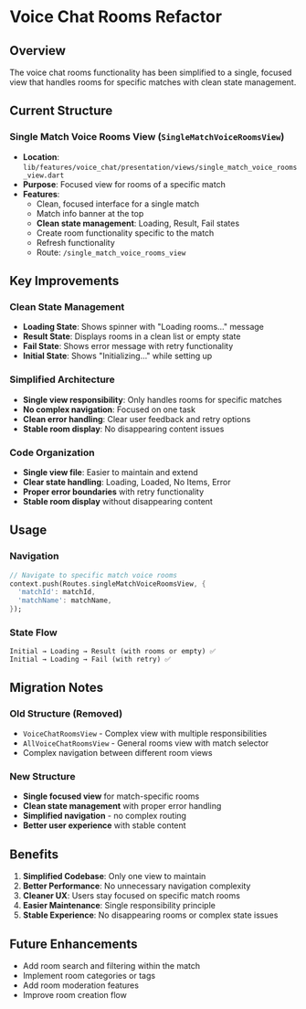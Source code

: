 # Voice Chat Rooms Refactor

## Overview
The voice chat rooms functionality has been simplified to a single, focused view that handles rooms for specific matches with clean state management.

## Current Structure

### Single Match Voice Rooms View (`SingleMatchVoiceRoomsView`)
- **Location**: `lib/features/voice_chat/presentation/views/single_match_voice_rooms_view.dart`
- **Purpose**: Focused view for rooms of a specific match
- **Features**:
  - Clean, focused interface for a single match
  - Match info banner at the top
  - **Clean state management**: Loading, Result, Fail states
  - Create room functionality specific to the match
  - Refresh functionality
  - Route: `/single_match_voice_rooms_view`

## Key Improvements

### Clean State Management
- **Loading State**: Shows spinner with "Loading rooms..." message
- **Result State**: Displays rooms in a clean list or empty state
- **Fail State**: Shows error message with retry functionality
- **Initial State**: Shows "Initializing..." while setting up

### Simplified Architecture
- **Single view responsibility**: Only handles rooms for specific matches
- **No complex navigation**: Focused on one task
- **Clean error handling**: Clear user feedback and retry options
- **Stable room display**: No disappearing content issues

### Code Organization
- **Single view file**: Easier to maintain and extend
- **Clear state handling**: Loading, Loaded, No Items, Error
- **Proper error boundaries** with retry functionality
- **Stable room display** without disappearing content

## Usage

### Navigation
```dart
// Navigate to specific match voice rooms
context.push(Routes.singleMatchVoiceRoomsView, {
  'matchId': matchId,
  'matchName': matchName,
});
```

### State Flow
```
Initial → Loading → Result (with rooms or empty) ✅
Initial → Loading → Fail (with retry) ✅
```

## Migration Notes

### Old Structure (Removed)
- `VoiceChatRoomsView` - Complex view with multiple responsibilities
- `AllVoiceChatRoomsView` - General rooms view with match selector
- Complex navigation between different room views

### New Structure
- **Single focused view** for match-specific rooms
- **Clean state management** with proper error handling
- **Simplified navigation** - no complex routing
- **Better user experience** with stable content

## Benefits

1. **Simplified Codebase**: Only one view to maintain
2. **Better Performance**: No unnecessary navigation complexity
3. **Cleaner UX**: Users stay focused on specific match rooms
4. **Easier Maintenance**: Single responsibility principle
5. **Stable Experience**: No disappearing rooms or complex state issues

## Future Enhancements
- Add room search and filtering within the match
- Implement room categories or tags
- Add room moderation features
- Improve room creation flow
